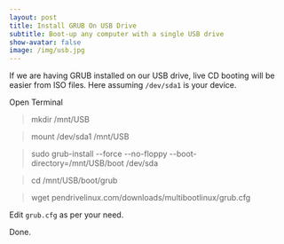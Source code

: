 ```yaml
---
layout: post
title: Install GRUB On USB Drive
subtitle: Boot-up any computer with a single USB drive
show-avatar: false
image: /img/usb.jpg
---
```

If we are having GRUB installed on our USB drive, live CD booting will be easier from ISO files. Here assuming ``/dev/sda1`` is your device.

Open Terminal

> mkdir /mnt/USB

> mount /dev/sda1 /mnt/USB

> sudo grub-install --force --no-floppy --boot-directory=/mnt/USB/boot /dev/sda

> cd /mnt/USB/boot/grub

> wget pendrivelinux.com/downloads/multibootlinux/grub.cfg

Edit ``grub.cfg`` as per your need.

Done.
